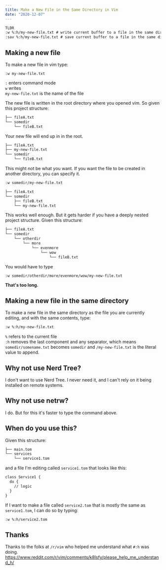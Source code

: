 ```yaml
---
title: Make a New File in the Same Directory in Vim
date: "2020-12-07"
---
```


```txt
TLDR
:w %:h/my-new-file.txt # write current buffer to a file in the same directory as the file you are editing
:sav %:h/my-new-file.txt # save current buffer to a file in the same directory as the file you are editing
```

## Making a new file

To make a new file in vim type:

```vim
:w my-new-file.txt
```

`:` enters command mode\
`w` writes\
`my-new-file.txt` is the name of the file

The new file is written in the root directory where you opened vim. So given this project structure:

```txt
├── fileA.txt
└── somedir
    └── fileB.txt
```

Your new file will end up in in the root.

```txt
├── fileA.txt
├── my-new-file.txt
└── somedir
    └── fileB.txt
```

This might not be what you want. If you want the file to be created in another directory, you can specify it.

```txt
:w somedir/my-new-file.txt

├── fileA.txt
└── somedir
    ├── fileB.txt
    └── my-new-file.txt
```

This works well enough. But it gets harder if you have a deeply nested project structure. Given this structure:

```txt
├── fileA.txt
└── somedir
    └── otherdir
        └── more
            └── evenmore
                └── wow
                    └── fileB.txt
```

You would have to type

```txt
:w somedir/otherdir/more/evenmore/wow/my-new-file.txt
```

**That's too long.**

## Making a new file in the same directory

To make a new file in the same directory as the file you are currently editing, and with the same contents, type:

```txt
:w %:h/my-new-file.txt
```

`%` refers to the current file\
`:h` removes the last component and any separator, which means `somedir/somename.txt` becomes `somedir` and `/my-new-file.txt` is the literal value to append.

## Why not use Nerd Tree?

I don't want to use Nerd Tree. I never need it, and I can't rely on it being installed on remote systems.

## Why not use netrw?

I do. But for this it's faster to type the command above.

## When do you use this?

Given this structure:

```txt
├── main.tom
└── services
    └── service1.tom
```

and a file I'm editing called `service1.tom` that looks like this:

```txt
class Service1 {
  do {
    // logic
  }
}
```

If I want to make a file called `service2.tom` that is mostly the same as `service1.tom`, I can do so by typing:

```txt
:w %:h/service2.tom
```

## Thanks

Thanks to the folks at `/r/vim` who helped me understand what `#:h` was doing. https://www.reddit.com/r/vim/comments/k8lsfy/please_help_me_understand_h/
